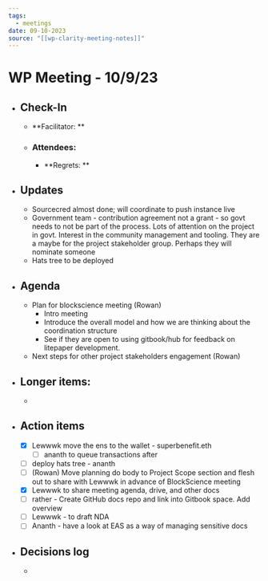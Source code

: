 ```yaml
---
tags:
  - meetings
date: 09-10-2023
source: "[[wp-clarity-meeting-notes]]"
---
```


# WP Meeting - 10/9/23

- ## Check-In
	- **Facilitator: **
	- ### Attendees: 
		- **Regrets:  **
- ## Updates
	- Sourcecred almost done; will coordinate to push instance live
	- Government team - contribution agreement not a grant - so govt needs to not be part of the process. Lots of attention on the project in govt. Interest in the community management and tooling. They are a maybe for the project stakeholder group. Perhaps they will nominate someone
	- Hats tree to be deployed
- ## Agenda
	- Plan for blockscience meeting (Rowan)
		- Intro meeting 
		- Introduce the overall model and how we are thinking about the coordination structure 
		- See if they are open to using gitbook/hub for feedback on litepaper development. 
	- Next steps for other project stakeholders engagement (Rowan)
- ## Longer items:
	- 
- ## Action items
	- [x] Lewwwk move the ens to the wallet - superbenefit.eth
		- [ ] ananth to queue transactions after
	- [ ] deploy hats tree - ananth
	- [ ] (Rowan) Move planning do body to Project Scope section and flesh out to share with Lewwwk in advance of BlockScience meeting 
	- [x] Lewwwk to share meeting agenda, drive, and other docs
	- [ ] rather - Create GitHub docs repo and link into Gitbook space. Add overview
	- [ ] Lewwwk - to draft NDA
	- [ ] Ananth - have a look at EAS as a way of managing sensitive docs
- ## Decisions log
	-